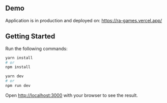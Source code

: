 ## Demo

Application is in production and deployed on:
https://ra-games.vercel.app/

## Getting Started

Run the following commands:

```bash
yarn install
# or
npm install

yarn dev
# or
npm run dev
```

Open [http://localhost:3000](http://localhost:3000) with your browser to see the result.
